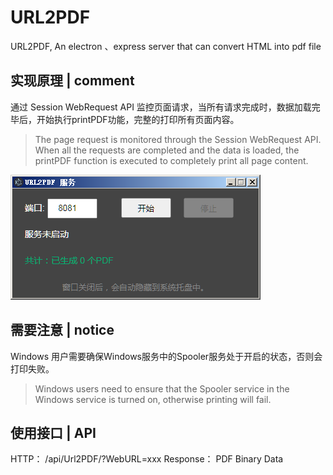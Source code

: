 # URL2PDF
URL2PDF,  An electron 、express server that can convert HTML into pdf file
## 实现原理 | comment
通过 Session WebRequest API 监控页面请求，当所有请求完成时，数据加载完毕后，开始执行printPDF功能，完整的打印所有页面内容。
> The page request is monitored through the Session WebRequest API. When all the requests are completed and the data is loaded, the printPDF function is executed to completely print all page content.

![UI](https://github.com/HeiSir2014/URL2PDF/raw/main/static/imgs/ui.png)
## 需要注意 | notice
Windows 用户需要确保Windows服务中的Spooler服务处于开启的状态，否则会打印失败。
> Windows users need to ensure that the Spooler service in the Windows service is turned on, otherwise printing will fail.
## 使用接口 | API

HTTP：      /api/Url2PDF/?WebURL=xxx
Response：  PDF Binary Data